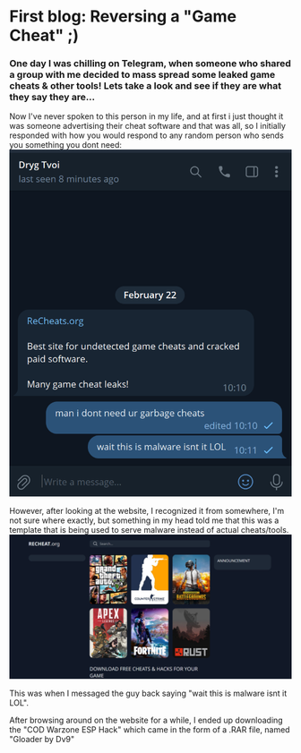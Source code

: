 # First blog: Reversing a "Game Cheat" ;)

### One day I was chilling on Telegram, when someone who shared a group with me decided to mass spread some leaked game cheats & other tools! Lets take a look and see if they are what they say they are... 

Now I've never spoken to this person in my life, and at first i just thought it was someone advertising their cheat software and that was all, so I initially responded with how you would respond to any random person who sends you something you dont need:
![The message in question...](/images/message.png)

However, after looking at the website, I recognized it from somewhere, I'm not sure where exactly, but something in my head told me that this was a template that is being used to serve malware instead of actual cheats/tools.
![The website](/images/website.png)

This was when I messaged the guy back saying "wait this is malware isnt it LOL".

After browsing around on the website for a while, I ended up downloading the "COD Warzone ESP Hack" which came in the form of a .RAR file, named "Gloader by Dv9"
